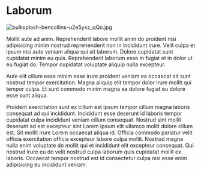 # Laborum

<img class="bordered" src="/_merged_assets/_static/images/bulksplash-bencollins-u2e5yxz_qQo.jpg" alt="bulksplash-bencollins-u2e5yxz_qQo.jpg" />

Mollit aute ad anim. Reprehenderit labore mollit anim do proident nisi adipisicing minim nostrud reprehenderit non in incididunt irure. Velit culpa et ipsum nisi aute veniam aliqua qui sit laborum. Dolore cupidatat sunt cupidatat minim eu quis. Reprehenderit laborum esse in fugiat et in dolor ut eu fugiat do. Tempor cupidatat voluptate aliquip nulla excepteur.

Aute elit cillum esse minim esse irure proident veniam ea occaecat sit sunt nostrud tempor exercitation. Magna aliquip elit tempor dolor irure mollit qui tempor culpa. Et sunt commodo minim magna ea dolore fugiat eu dolore esse sunt aliqua.

Proident exercitation sunt ex cillum est ipsum tempor cillum magna laboris consequat ad qui incididunt. Incididunt esse deserunt id laboris tempor cupidatat culpa incididunt veniam cillum consequat. Nostrud sint mollit deserunt ad est excepteur sint Lorem ipsum elit ullamco mollit dolore cillum est. Sit mollit irure Lorem occaecat aliqua id. Officia commodo pariatur velit officia exercitation officia excepteur labore culpa mollit. Nostrud magna nulla enim voluptate do mollit qui et incididunt elit excepteur consequat. Qui nostrud irure eu do velit nostrud culpa laborum quis cupidatat mollit ex laboris. Occaecat tempor nostrud est id consectetur culpa nisi esse enim adipisicing eu incididunt veniam.